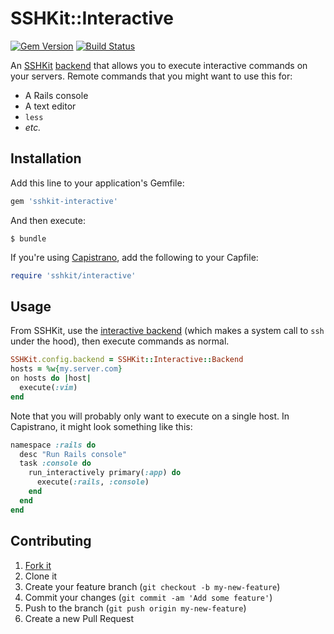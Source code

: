 # SSHKit::Interactive

[![Gem Version](https://badge.fury.io/rb/sshkit-interactive.svg)](http://badge.fury.io/rb/sshkit-interactive) [![Build Status](https://travis-ci.org/afeld/sshkit-interactive.svg?branch=master)](https://travis-ci.org/afeld/sshkit-interactive)

An [SSHKit](https://github.com/capistrano/sshkit) [backend](https://github.com/capistrano/sshkit/tree/master/test/unit/backends) that allows you to execute interactive commands on your servers. Remote commands that you might want to use this for:

* A Rails console
* A text editor
* `less`
* *etc.*

## Installation

Add this line to your application's Gemfile:

```ruby
gem 'sshkit-interactive'
```

And then execute:

    $ bundle

If you're using [Capistrano](http://capistranorb.com/), add the following to your Capfile:

```ruby
require 'sshkit/interactive'
```

## Usage

From SSHKit, use the [interactive backend](lib/sshkit/interactive/backend.rb) (which makes a system call to `ssh` under the hood), then execute commands as normal.

```ruby
SSHKit.config.backend = SSHKit::Interactive::Backend
hosts = %w{my.server.com}
on hosts do |host|
  execute(:vim)
end
```

Note that you will probably only want to execute on a single host. In Capistrano, it might look something like this:

```ruby
namespace :rails do
  desc "Run Rails console"
  task :console do
    run_interactively primary(:app) do
      execute(:rails, :console)
    end
  end
end
```

## Contributing

1. [Fork it](https://github.com/afeld/sshkit-interactive/fork)
1. Clone it
1. Create your feature branch (`git checkout -b my-new-feature`)
1. Commit your changes (`git commit -am 'Add some feature'`)
1. Push to the branch (`git push origin my-new-feature`)
1. Create a new Pull Request
